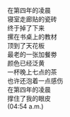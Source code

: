 
在第四年的凌晨  
寝室走廊贴的瓷砖  
终于掉了下来  
摞在书桌上的教材  
顶到了天花板  
最老的一张加餐劵  
颜色已经泛⻩  
一杯晚上七点的茶  
也许还泡着一点感伤  
在第四年的凌晨  
撑住了我的眼皮  
(04:54 a.m.)  
